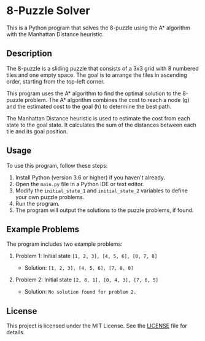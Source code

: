 # 8-Puzzle Solver

This is a Python program that solves the 8-puzzle using the A* algorithm with the Manhattan Distance heuristic.

## Description

The 8-puzzle is a sliding puzzle that consists of a 3x3 grid with 8 numbered tiles and one empty space. The goal is to arrange the tiles in ascending order, starting from the top-left corner.

This program uses the A* algorithm to find the optimal solution to the 8-puzzle problem. The A* algorithm combines the cost to reach a node (g) and the estimated cost to the goal (h) to determine the best path.

The Manhattan Distance heuristic is used to estimate the cost from each state to the goal state. It calculates the sum of the distances between each tile and its goal position.

## Usage

To use this program, follow these steps:

1. Install Python (version 3.6 or higher) if you haven't already.
2. Open the `main.py` file in a Python IDE or text editor.
3. Modify the `initial_state_1` and `initial_state_2` variables to define your own puzzle problems.
4. Run the program.
5. The program will output the solutions to the puzzle problems, if found.

## Example Problems

The program includes two example problems:

1. Problem 1: Initial state `[1, 2, 3], [4, 5, 6], [0, 7, 8]`
   - Solution: `[1, 2, 3], [4, 5, 6], [7, 8, 0]`

2. Problem 2: Initial state `[2, 8, 1], [0, 4, 3], [7, 6, 5]`
   - Solution: `No solution found for problem 2.`

## License

This project is licensed under the MIT License. See the [LICENSE](LICENSE) file for details.